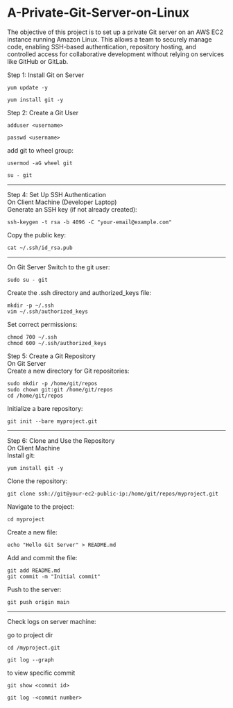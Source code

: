 # A-Private-Git-Server-on-Linux

The objective of this project is to set up a private Git server on an AWS EC2 instance running Amazon Linux. This allows a team to securely manage code, enabling SSH-based authentication, repository hosting, and controlled access for collaborative development without relying on services like GitHub or GitLab.

Step 1: Install Git on Server

```ssh
yum update -y
```

```ssh
yum install git -y
```

Step 2: Create a Git User

```ssh
adduser <username>
```

```ssh
passwd <username>
```

add git to wheel group:
```ssh
usermod -aG wheel git
```

```ssh
su - git
```

-----------------------------------------------------------

Step 4: Set Up SSH Authentication   <br>
On Client Machine (Developer Laptop)  <br>
Generate an SSH key (if not already created):  <br>
```ssh
ssh-keygen -t rsa -b 4096 -C "your-email@example.com"
```

Copy the public key:
```ssh
cat ~/.ssh/id_rsa.pub
```
------------------------------------------------------------

On Git Server
Switch to the git user:
```ssh
sudo su - git
```

Create the .ssh directory and authorized_keys file:
```ssh
mkdir -p ~/.ssh
vim ~/.ssh/authorized_keys
```

Set correct permissions:
```ssh
chmod 700 ~/.ssh
chmod 600 ~/.ssh/authorized_keys
```


Step 5: Create a Git Repository  <br>
On Git Server  <br>
Create a new directory for Git repositories:  <br>
```ssh
sudo mkdir -p /home/git/repos
sudo chown git:git /home/git/repos
cd /home/git/repos
```

Initialize a bare repository:
```ssh
git init --bare myproject.git
```

-----------------------------------------------------

Step 6: Clone and Use the Repository  <br>
On Client Machine   <br>
Install git:  <br>
```ssh
yum install git -y
```

Clone the repository:  <br>
```ssh
git clone ssh://git@your-ec2-public-ip:/home/git/repos/myproject.git
```

Navigate to the project:
```ssh
cd myproject
```

Create a new file:
```ssh
echo "Hello Git Server" > README.md
```

Add and commit the file:
```ssh
git add README.md
git commit -m "Initial commit"
```

Push to the server:
```ssh
git push origin main
```

----------------------------------------------------------------

Check logs on server machine:

go to project dir
```ssh
cd /myproject.git
```

```ssh
git log --graph
```

to view specific commit
```ssh
git show <commit id>
```

```ssh
git log -<commit number>
```
